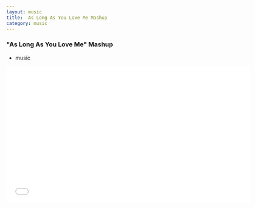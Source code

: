 ```yaml
---
layout: music
title:  As Long As You Love Me Mashup
category: music
---
```


### "As Long As You Love Me" Mashup

<ul class="c-card__stats">
    <li>music</li>
</ul>

<div class="t-inner">
    <div class="c-media">
        <iframe class="c-media__embed" width="640" height="360" src="//www.youtube.com/embed/quykjOVthGs?rel=0" frameborder="0" allowfullscreen></iframe>
    </div>
</div>
